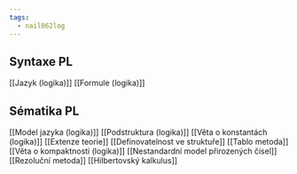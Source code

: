 ```yaml
---
tags:
  - nail062log
---
```

## Syntaxe PL
[[Jazyk (logika)]]
[[Formule (logika)]]

## Sématika PL
[[Model jazyka (logika)]]
[[Podstruktura (logika)]]
[[Věta o konstantách (logika)]]
[[Extenze teorie]]
[[Definovatelnost ve struktuře]]
[[Tablo metoda]]
[[Věta o kompaktnosti (logika)]]
[[Nestandardní model přirozených čísel]]
[[Rezoluční metoda]]
[[Hilbertovský kalkulus]]